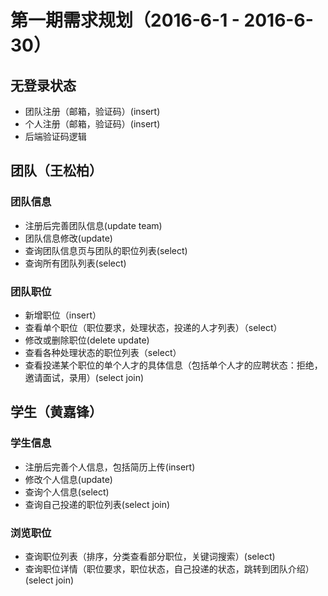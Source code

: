 # 第一期需求规划（2016-6-1 - 2016-6-30）
## 无登录状态
- 团队注册（邮箱，验证码）(insert)
- 个人注册（邮箱，验证码）(insert)
- 后端验证码逻辑

## 团队（王松柏）

### 团队信息
- 注册后完善团队信息(update team)
- 团队信息修改(update)
- 查询团队信息页与团队的职位列表(select)
- 查询所有团队列表(select)

### 团队职位
- 新增职位（insert）
- 查看单个职位（职位要求，处理状态，投递的人才列表）（select）
- 修改或删除职位(delete update)
- 查看各种处理状态的职位列表（select）
- 查看投递某个职位的单个人才的具体信息（包括单个人才的应聘状态：拒绝，邀请面试，录用）(select join)

## 学生（黄嘉锋）

### 学生信息
- 注册后完善个人信息，包括简历上传(insert)
- 修改个人信息(update)
- 查询个人信息(select)
- 查询自己投递的职位列表(select join)

### 浏览职位
- 查询职位列表（排序，分类查看部分职位，关键词搜索）(select)
- 查询职位详情（职位要求，职位状态，自己投递的状态，跳转到团队介绍）(select join)





